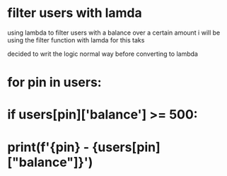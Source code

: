 # filter users with lamda
using lambda to filter users with a balance over a certain amount
i will be using the filter function with lamda  for this taks


decided to writ the logic normal way before converting to lambda
# for pin in users:
#     if users[pin]['balance'] >= 500:
#         print(f'{pin} - {users[pin]["balance"]}')